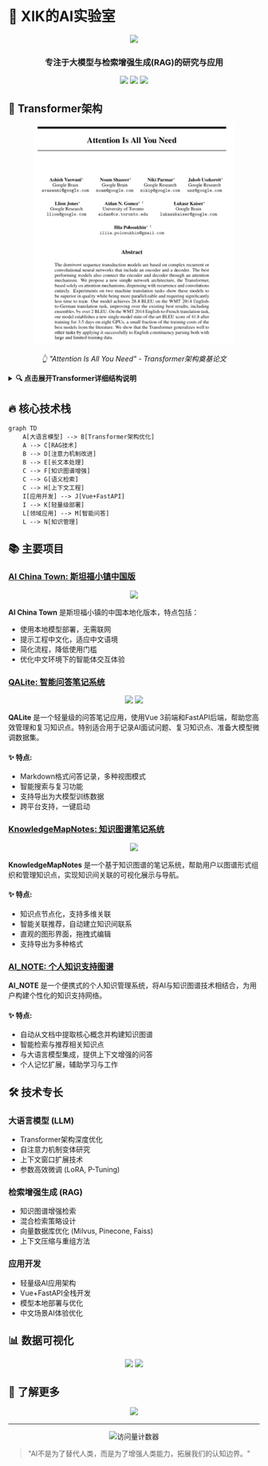 # 🚀 XIK的AI实验室

<div align="center">
  <img src="https://raw.githubusercontent.com/vimalverma558/vimalverma558/master/img/hello.gif" width="20%">
  <h3>专注于大模型与检索增强生成(RAG)的研究与应用</h3>
</div>

<p align="center">
  <img src="https://img.shields.io/badge/LLM-专家-blue?style=for-the-badge" />
  <img src="https://img.shields.io/badge/RAG-研究者-green?style=for-the-badge" />
  <img src="https://img.shields.io/badge/Transformer-工程师-orange?style=for-the-badge" />
</p>

## 🧠 Transformer架构

<div align="center">
<img src="./images/transformer.png" alt="Attention Is All You Need论文首页" width="80%" />
<p><i>👆 "Attention Is All You Need" - Transformer架构奠基论文</i></p>
</div>

<details>
<summary><b>🔍 点击展开Transformer详细结构说明</b></summary>

### Transformer架构核心组件

1. **输入嵌入 (Input Embedding)**：将输入token转换为向量表示
2. **位置编码 (Positional Encoding)**：为序列中的每个位置添加位置信息
3. **多头注意力机制 (Multi-Head Attention)**：
   - 查询(Query)、键(Key)、值(Value)三个映射矩阵
   - 并行计算多个注意力"头"，捕获不同角度的信息
4. **前馈神经网络 (Feed Forward Network)**：由两个线性变换和ReLU激活函数组成
5. **Add & Norm**：残差连接和层归一化，保证训练稳定性
6. **编码器-解码器结构**：用于序列到序列任务

</details>

## 🔥 核心技术栈

```mermaid
graph TD
    A[大语言模型] --> B[Transformer架构优化]
    A --> C[RAG技术]
    B --> D[注意力机制改进]
    B --> E[长文本处理]
    C --> F[知识图谱增强]
    C --> G[语义检索]
    C --> H[上下文工程]
    I[应用开发] --> J[Vue+FastAPI]
    I --> K[轻量级部署]
    L[领域应用] --> M[智能问答]
    L --> N[知识管理]
```

## 📚 主要项目

### [AI China Town: 斯坦福小镇中国版](https://github.com/xkj0127/ai_china_town)

<div align="center">
  <img src="https://user-images.githubusercontent.com/68011645/89026666-ad233a80-d35b-11ea-9f4b-d3fe26ae12cb.png" width="60%" />
</div>

**AI China Town** 是斯坦福小镇的中国本地化版本，特点包括：
- 使用本地模型部署，无需联网
- 提示工程中文化，适应中文语境
- 简化流程，降低使用门槛
- 优化中文环境下的智能体交互体验

### [QALite: 智能问答笔记系统](https://github.com/xkj0127/QAlite)

<div align="center">
  <img src="https://raw.githubusercontent.com/xkj0127/QAlite/main/mdimg/be789a5a-e2cd-4468-8164-720bfa13abfc.png" width="45%" />
  <img src="https://raw.githubusercontent.com/xkj0127/QAlite/main/mdimg/c0774ffd-013b-475b-8a78-4909082f89a8.png" width="45%" />
</div>

**QALite** 是一个轻量级的问答笔记应用，使用Vue 3前端和FastAPI后端，帮助您高效管理和复习知识点。特别适合用于记录AI面试问题、复习知识点、准备大模型微调数据集。

#### ✨ 特点:
- Markdown格式问答记录，多种视图模式
- 智能搜索与复习功能
- 支持导出为大模型训练数据
- 跨平台支持，一键启动

### [KnowledgeMapNotes: 知识图谱笔记系统](https://github.com/xkj0127/KnowledgeMapNotes)

<div align="center">
  <img src="https://raw.githubusercontent.com/xkj0127/KnowledgeMapNotes/main/screenshot.png" width="60%" />
</div>

**KnowledgeMapNotes** 是一个基于知识图谱的笔记系统，帮助用户以图谱形式组织和管理知识点，实现知识间关联的可视化展示与导航。

#### ✨ 特点:
- 知识点节点化，支持多维关联
- 智能关联推荐，自动建立知识间联系
- 直观的图形界面，拖拽式编辑
- 支持导出为多种格式

### [AI_NOTE: 个人知识支持图谱](https://github.com/xkj0127/AI_NOTE)

**AI_NOTE** 是一个便携式的个人知识管理系统，将AI与知识图谱技术相结合，为用户构建个性化的知识支持网络。

#### ✨ 特点:
- 自动从文档中提取核心概念并构建知识图谱
- 智能检索与推荐相关知识点
- 与大语言模型集成，提供上下文增强的问答
- 个人记忆扩展，辅助学习与工作

## 🛠️ 技术专长

### 大语言模型 (LLM)
- Transformer架构深度优化
- 自注意力机制变体研究
- 上下文窗口扩展技术
- 参数高效微调 (LoRA, P-Tuning)

### 检索增强生成 (RAG)
- 知识图谱增强检索
- 混合检索策略设计
- 向量数据库优化 (Milvus, Pinecone, Faiss)
- 上下文压缩与重组方法

### 应用开发
- 轻量级AI应用架构
- Vue+FastAPI全栈开发
- 模型本地部署与优化
- 中文场景AI体验优化

## 📊 数据可视化

<div align="center">
<img src="https://github-readme-stats.vercel.app/api/top-langs/?username=xkj0127&layout=compact&theme=radical" width="45%" />
<img src="https://github-readme-streak-stats.herokuapp.com/?user=xkj0127&theme=radical" width="45%" />
</div>

## 🔗 了解更多

<p align="center">
  <a href="https://github.com/xkj0127"><img src="https://img.shields.io/badge/GitHub-xkj0127-100000?style=for-the-badge&logo=github&logoColor=white" /></a>
</p>

---

<p align="center">
    <img src="https://komarev.com/ghpvc/?username=xkj0127&color=blueviolet&style=flat-square&label=访问量" alt="访问量计数器" />
</p>

> "AI不是为了替代人类，而是为了增强人类能力，拓展我们的认知边界。"
